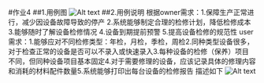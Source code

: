 #作业4
##1.用例图
![Alt text](https://github.com/wuzhongqi/MIS1/raw/master/用例图.png)
##2.用例说明
    根据owner需求：1.保障生产正常进行，减少因设备故障导致的停产
    2.系统能够制定合理的检修计划，降低检修成本
    3.能够随时了解设备检修情况
    4.设备到期提前预警
    5.提高设备检修的规范性
    user需求：1.能够应对不同检修类型：年检，月检，季检，周检2.同种类型设备很多，对于检查正常的设备是否可以不录入或快速录入3.每种设备的检修（保养）项目      不同，但同种设备项目基本固定4.对于需要修理的设备，应该记录具体的修理内容和消耗的材料配件数量5.系统能够打印出每台设备的检修报告
    描述如下
![Alt text](https://github.com/wuzhongqi/MIS1/raw/master/用例说明.png)
